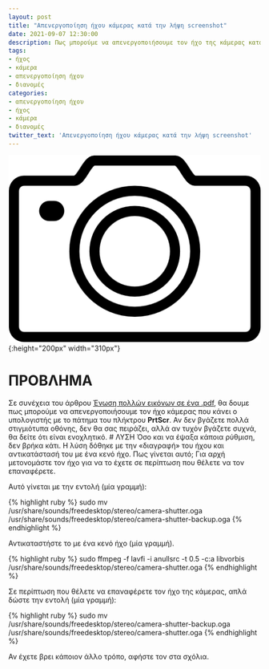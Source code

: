 ```yaml
---
layout: post
title: "Απενεργοποίηση ήχου κάμερας κατά την λήψη screenshot"
date: 2021-09-07 12:30:00
description: Πως μπορούμε να απενεργοποιήσουμε τον ήχο της κάμερας κατά την λήψη στιγμιότυπου οθόνης;
tags:
- ήχος
- κάμερα
- απενεργοποίηση ήχου
- διανομές
categories:
- απενεργοποίηση ήχου
- ήχος
- κάμερα
- διανομές
twitter_text: 'Απενεργοποίηση ήχου κάμερας κατά την λήψη screenshot'
---
```


![Camera](/post_images/misc/camera.png "Camera"){:height="200px" width="310px"}


# ΠΡΟΒΛΗΜΑ 

Σε συνέχεια του άρθρου [Ένωση πολλών εικόνων σε ένα .pdf](/enosi-eikonon-se-pdf), θα δουμε πως μπορούμε να απενεργοποιήσουμε τον ήχο κάμερας που κάνει ο υπολογιστής με το πάτημα του πλήκτρου **PrtScr**. Αν δεν βγάζετε πολλά στιγμιότυπα οθόνης, δεν θα σας πειράζει, αλλά αν τυχόν βγάζετε συχνά, θα δείτε ότι είναι ενοχλητικό. # ΛΥΣΗ Όσο και να έψαξα κάποια ρύθμιση, δεν βρήκα κάτι. Η λύση δόθηκε με την «διαγραφή» του ήχου και αντικατάστασή του με ένα κενό ήχο. Πως γίνεται αυτό; Για αρχή μετονομάστε τον ήχο για να το έχετε σε περίπτωση που θέλετε να τον επαναφέρετε.   

Αυτό γίνεται με την εντολή (μία γραμμή):

{% highlight ruby %}
sudo mv /usr/share/sounds/freedesktop/stereo/camera-shutter.oga /usr/share/sounds/freedesktop/stereo/camera-shutter-backup.oga
{% endhighlight %}

Αντικαταστήστε το με ένα κενό ήχο (μία γραμμή).

{% highlight ruby %}
sudo ffmpeg -f lavfi -i anullsrc -t 0.5 -c:a libvorbis /usr/share/sounds/freedesktop/stereo/camera-shutter.oga
{% endhighlight %}

Σε περίπτωση που θέλετε να επαναφέρετε τον ήχο της κάμερας, απλά δώστε την εντολή (μία γραμμή):

{% highlight ruby %}
sudo mv /usr/share/sounds/freedesktop/stereo/camera-shutter-backup.oga /usr/share/sounds/freedesktop/stereo/camera-shutter.oga
{% endhighlight %}

Αν έχετε βρει κάποιον άλλο τρόπο, αφήστε τον στα σχόλια.
